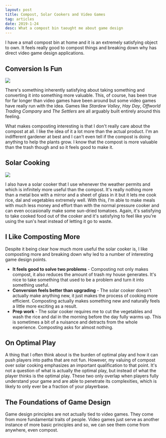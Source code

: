 ```yaml
---
layout: post
title: Compost, Solar Cookers and Video Games
tag: articles
date: 2019-1-24
desc: What a compost bin taought me about game design
---
```



I have a small compost bin at home and it is an extremely satisfying object to own. It feels really good to compost things and breaking down why has direct video game design applications.

## Conversion Is Fun
<img src="/blogImages/compostBin.jpeg">

There's something inherently satisfying about taking something and converting it into something more valuable. This, of course, has been true for far longer than video games have been around but some video games have really run with the idea. Games like *Stardew Valley*, *Hay Day*, *Offworld Trading Company* and *The Settlers* are all arguably built entirely around this feeling.


What makes composting interesting is that I don't really care about the compost at all. I like the idea of it a lot more than the actual product. I'm an indifferent gardener at best and I can't even tell if the compost is doing anything to help the plants grow. I know that the compost is more valuable than the trash though and so it feels good to make it.

## Solar Cooking
<img src="/blogImages/solarCooker.jpeg" />

I also have a solar cooker that I use whenever the weather permits and which is infinitely more useful than the compost. It's really nothing more than a metal box with a mirror and a sheet of glass in it but it lets me cook rice, dal and vegetables extremely well. With this, I'm able to make meals with much less money and effort than with the normal pressure cooker and can even occasionally make some sun-dried tomatoes. Again, it's satisfying to take cooked food out of the cooker and it's satisfying to feel like you're using the sun's heat instead of letting it go to waste.

## I Like Composting More

Despite it being clear how much more useful the solar cooker is, I like composting more and breaking down why led to a number of interesting game design points.
- <b>It feels good to solve two problems</b> - Composting not only makes compost, it also reduces the amount of trash my house generates. It's nice to take something that used to be a problem and turn it into something useful.
- <b>Conversion feels better than upgrading</b> - The solar cooker doesn't actually make anything new, it just makes the process of cooking more efficient. Composting actually makes something new and naturally feels a little more exciting as a result.
- <b>Prep work</b> - The solar cooker requires me to cut the vegetables and wash the rice and dal in the morning before the day fully warms up. This is sometimes a bit of a nuisance and detracts from the whole experience. Composting asks for almost nothing.


## On Optimal Play

A thing that I often think about is the burden of optimal play and how it can push players into paths that are not fun. However, my valuing of compost over solar cooking emphasizes an important qualification to that point. It's not a question of what is actually the optimal play, but instead of what the player thinks is the optimal play. These two only overlap when players fully understand your game and are able to penetrate its complexities, which is likely to only ever be a fraction of your playerbase.

## The Foundations of Game Design

Game design principles are not actually tied to video games. They come from more fundamental traits of people. Video games just serve as another instance of more basic principles and so, we can see them come from anywhere, even compost.

